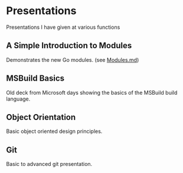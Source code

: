 # Presentations
Presentations I have given at various functions

## A Simple Introduction to Modules

Demonstrates the new Go modules. (see [Modules.md](Modules.md))

## MSBuild Basics

Old deck from Microsoft days showing the basics of the MSBuild build language.

## Object Orientation

Basic object oriented design principles.

## Git

Basic to advanced git presentation.
